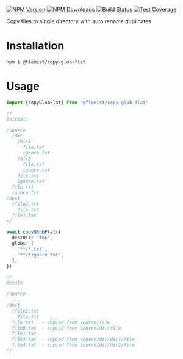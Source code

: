 [![NPM Version][npm-image]][npm-url]
[![NPM Downloads][downloads-image]][downloads-url]
[![Build Status][github-image]][github-url]
[![Test Coverage][coveralls-image]][coveralls-url]

Copy files to single directory with auto rename duplicates

# Installation
```
npm i @flemist/copy-glob-flat
```
# Usage
```ts
import {copyGlobFlat} from '@flemist/copy-glob-flat'

/*
Initial:

/source
  /dir
    /dir1
      file.txt
      ignore.txt
    /dir2
      file.txt
      ignore.txt
    file.txt
    ignore.txt
  file.txt
  ignore.txt
/dest
  /file2.txt
    file.txt
  file1.txt
*/

await copyGlobFlat({
  destDir: 'tmp',
  globs: [
    '**/*.txt',
    '**/!ignore.txt',
  ],
})

/*
Result:

/source
  ...
/dest
  /file2.txt
    file.txt
  file.txt   - copied from source/file
  file0.txt  - copied from source/dir/file
  file1.txt
  file3.txt  - copied from source/dir/dir1/file
  file4.txt  - copied from source/dir/dir2/file
*/
```

[npm-image]: https://img.shields.io/npm/v/@flemist/copy-glob-flat.svg
[npm-url]: https://npmjs.org/package/@flemist/copy-glob-flat
[downloads-image]: https://img.shields.io/npm/dm/@flemist/copy-glob-flat.svg
[downloads-url]: https://npmjs.org/package/@flemist/copy-glob-flat
[github-image]: https://github.com/NikolayMakhonin/copy-glob-flat/actions/workflows/test.yml/badge.svg
[github-url]: https://github.com/NikolayMakhonin/copy-glob-flat/actions
[coveralls-image]: https://coveralls.io/repos/github/NikolayMakhonin/copy-glob-flat/badge.svg
[coveralls-url]: https://coveralls.io/github/NikolayMakhonin/copy-glob-flat

